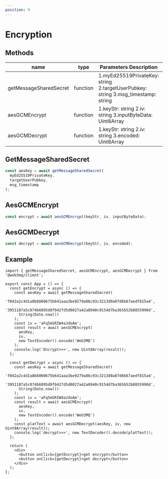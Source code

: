 ```yaml
---
position: 9
---
```


# Encryption

## Methods

| name                   | type     | Parameters Description                                                           | response         |
| ---------------------- | -------- | -------------------------------------------------------------------------------- | ---------------- |
| getMessageSharedSecret | function | 1.myEd25519PrivateKey: string 2.targetUserPubkey: string 3.msg_timestamp: string | Promise:aesKey   |
| aesGCMEncrypt          | function | 1.keyStr: string 2.iv: string 3.inputByteData: Uint8Array                        | Promise:encrypt  |
| aesGCMDecrypt          | function | 1.keyStr: string 2.iv: string 3.encoded: Uint8Array                              | Promise:decrypt  |

## GetMessageSharedSecret

```ts
const aesKey = await getMessageSharedSecret(
  myEd25519PrivateKey,
  targetUserPubkey,
  msg_timestamp
);
```

## AesGCMEncrypt

```ts
const encrypt = await aesGCMEncrypt(keyStr, iv, inputByteData);
```

## AesGCMDecrypt

```ts
const decrypt = await aesGCMDecrypt(keyStr, iv, encoded);
```

## Example

```tsx
import { getMessageSharedSecret, aesGCMEncrypt, aesGCMDecrypt } from '@web3mq/client';

export const App = () => {
  const getEncrypt = async () => {
    const aesKey = await getMessageSharedSecret(
      'f042a2c4d1a8b6060675b641aaa3be9279a86c93c3213d0a07d6b67aedf815a4',
      '3951187a5c074b6895d0f042fd5d0027a42a8940c9154d7ba365b52b8855990d',
      String(Date.now())
    );
    const iv = 'aFq5mSRIW4aJdoAm';
    const result = await aesGCMEncrypt(
      aesKey,
      iv,
      new TextEncoder().encode('Web3MQ')
    );
    console.log('Encrypt>>>', new Uint8Array(result));
  };

  const getDecrypt = async () => {
    const aesKey = await getMessageSharedSecret(
      'f042a2c4d1a8b6060675b641aaa3be9279a86c93c3213d0a07d6b67aedf815a4',
      '3951187a5c074b6895d0f042fd5d0027a42a8940c9154d7ba365b52b8855990d',
      String(Date.now())
    );
    const iv = 'aFq5mSRIW4aJdoAm';
    const result = await aesGCMEncrypt(
      aesKey,
      iv,
      new TextEncoder().encode('Web3MQ')
    );
    const platText = await aesGCMDecrypt(aesKey, iv, new Uint8Array(result));
    console.log('decrypt>>>', new TextDecoder().decode(platText));
  };

  return (
    <div>
      <button onClick={getEncrypt}>get encrypt</button>
      <button onClick={getDecrypt}>get decrypt</button>
    </div>
  );
};
```
